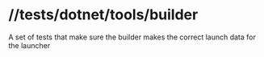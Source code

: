 # //tests/dotnet/tools/builder
A set of tests that make sure the builder makes the correct launch data for the launcher